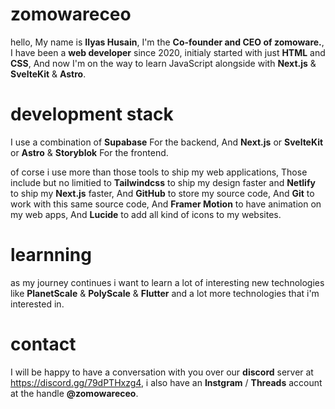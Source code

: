 # zomowareceo

hello, My name is **Ilyas Husain**, I'm the **Co-founder and CEO of zomoware.**,
I have been a **web developer** since 2020, initialy started with just **HTML**
and **CSS**, And now I'm on the way to learn JavaScript alongside with
**Next.js** & **SvelteKit** & **Astro**.


# development stack

I use a combination of **Supabase** For the backend, And
**Next.js** or **SvelteKit** or **Astro** & **Storyblok** For the frontend.

of corse i use more than those tools to ship my web applications, Those include
but no limitied to **Tailwindcss** to ship my design faster and **Netlify** to ship
my **Next.js** faster, And **GitHub** to store my source code, And **Git** to work
with this same source code, And **Framer Motion** to have animation on my web apps,
And **Lucide** to add all kind of icons to my websites.


# learnning

as my journey continues i want to learn a lot of interesting new technologies like
**PlanetScale** & **PolyScale** & **Flutter** and a lot more technologies that i'm interested in.


# contact

I will be happy to have a conversation with you over our **discord** server at https://discord.gg/79dPTHxzg4,
i also have an **Instgram** / **Threads** account at the handle **@zomowareceo**.
